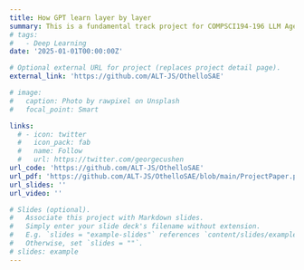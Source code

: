 ```yaml
---
title: How GPT learn layer by layer
summary: This is a fundamental track project for COMPSCI194-196 LLM Agents and LLM Agents hackathon. We focused on exploring robust and generalizable internal representations of lightweight LLMs and investigating the progression of learned features with linear probes and sparse autoencoders in OthelloGPT. Our experiments reveal that SAEs provide a more robust and disentangled decoding of the features the model is learning, particularly for compositional attributes.
# tags:
#   - Deep Learning
date: '2025-01-01T00:00:00Z'

# Optional external URL for project (replaces project detail page).
external_link: 'https://github.com/ALT-JS/OthelloSAE'

# image:
#   caption: Photo by rawpixel on Unsplash
#   focal_point: Smart

links:
  # - icon: twitter
  #   icon_pack: fab
  #   name: Follow
  #   url: https://twitter.com/georgecushen
url_code: 'https://github.com/ALT-JS/OthelloSAE'
url_pdf: 'https://github.com/ALT-JS/OthelloSAE/blob/main/ProjectPaper.pdf'
url_slides: ''
url_video: ''

# Slides (optional).
#   Associate this project with Markdown slides.
#   Simply enter your slide deck's filename without extension.
#   E.g. `slides = "example-slides"` references `content/slides/example-slides.md`.
#   Otherwise, set `slides = ""`.
# slides: example
---
```

